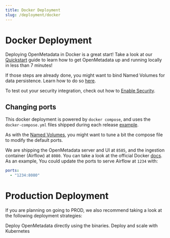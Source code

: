 ```yaml
---
title: Docker Deployment
slug: /deployment/docker
---
```


# Docker Deployment

Deploying OpenMetadata in Docker is a great start! Take a look at our
[Quickstart](/quick-start/local-deployment) guide to learn how to get OpenMetadata
up and running locally in less than 7 minutes!

If those steps are already done, you might want to bind Named Volumes
for data persistence. Learn how to do so [here](/deployment/docker/volumes).

To test out your security integration, check out how to 
[Enable Security](/deployment/docker/security).

## Changing ports

This docker deployment is powered by `docker compose`, and uses the `docker-compose.yml` files shipped during 
each release [example](https://github.com/open-metadata/OpenMetadata/releases/tag/0.11.4-release).

As with the [Named Volumes](/deployment/docker/volumes), you might want to tune a bit the compose file to modify
the default ports.

We are shipping the OpenMetadata server and UI at `8585`, and the ingestion container (Airflow) at `8080`. You can
take a look at the official Docker [docs](https://docs.docker.com/compose/compose-file/#ports). As an example, You could
update the ports to serve Airflow at `1234` with:

```yaml
ports:
  - "1234:8080"
```

# Production Deployment

If you are planning on going to PROD, we also recommend taking a look at the following
deployment strategies:

<InlineCalloutContainer>
  <InlineCallout
    color="violet-70"
    icon="storage"
    bold="Deploy on Bare Metal"
    href="/deployment/bare-metal"
  >
    Deploy OpenMetadata directly using the binaries.
  </InlineCallout>
  <InlineCallout
    color="violet-70"
    icon="fit_screen"
    bold="Deploy on Kubernetes"
    href="/deployment/kubernetes"
  >
    Deploy and scale with Kubernetes
  </InlineCallout>
</InlineCalloutContainer>
